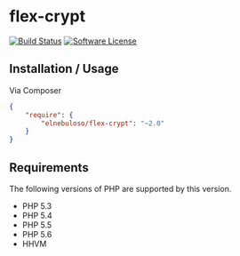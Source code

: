 # flex-crypt

[![Build Status](https://img.shields.io/travis/elnebuloso/flex-crypt/master.svg?style=flat-square)](https://travis-ci.org/elnebuloso/flex-crypt)
[![Software License](https://img.shields.io/packagist/l/elnebuloso/flex-crypt.svg?style=flat-square)](LICENSE)

## Installation / Usage

Via Composer

``` json
{
    "require": {
        "elnebuloso/flex-crypt": "~2.0"
    }
}
```

## Requirements

The following versions of PHP are supported by this version.

* PHP 5.3
* PHP 5.4
* PHP 5.5
* PHP 5.6
* HHVM